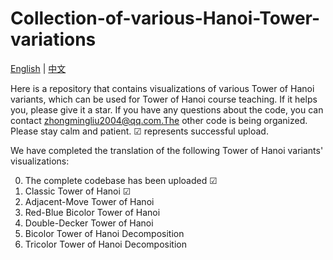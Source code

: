 # Collection-of-various-Hanoi-Tower-variations

[English](README.md) | [中文](README_zh.md)

Here is a repository that contains visualizations of various Tower of Hanoi variants, which can be used for Tower of Hanoi course teaching. If it helps you, please give it a star. If you have any questions about the code, you can contact zhongmingliu2004@qq.com.The other code is being organized. Please stay calm and patient. &#9745; represents successful upload.


We have completed the translation of the following Tower of Hanoi variants' visualizations:

0. The complete codebase has been uploaded &#9745;
1. Classic Tower of Hanoi &#9745;
2. Adjacent-Move Tower of Hanoi
3. Red-Blue Bicolor Tower of Hanoi
4. Double-Decker Tower of Hanoi
5. Bicolor Tower of Hanoi Decomposition
6. Tricolor Tower of Hanoi Decomposition

